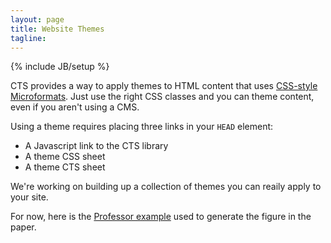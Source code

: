 ```yaml
---
layout: page
title: Website Themes
tagline:
---
```


{% include JB/setup %}

CTS provides a way to apply themes to HTML content that uses [CSS-style
Microformats](http://microformats.org/). Just use the right CSS classes and you
can theme content, even if you aren't using a CMS.

Using a theme requires placing three links in your `HEAD` element:

*  A Javascript link to the CTS library
*  A theme CSS sheet
*  A theme CTS sheet

We're working on building up a collection of themes you can reaily apply to
your site.

For now, here is the [Professor example](professor/explore.html) used to
generate the figure in the paper. 

<script>
$(function() {
  SelectPage("PageThemes");
});
</script>
